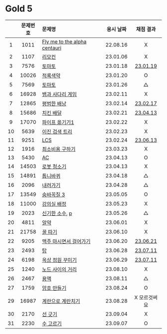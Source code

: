 # Gold 5

|     | 문제번호 | 문제명                                    | 응시 날짜 |           채점 결과           |
| :-: | :------: | :---------------------------------------- | :-------: | :---------------------------: |
|  1  |   1011   | [Fly me to the alpha centauri](./1011.js) | 22.08.16  |               X               |
|  2  |   1107   | [리모컨](./1107.js)                       | 23.01.06  |               X               |
|  3  |   7576   | [토마토](./7576.js)                       | 23.01.18  | [23.01.19](./replay/7576.js)  |
|  4  |  10026   | [적록색약](./10026.js)                    | 23.01.20  |               O               |
|  5  |   7569   | [토마토](./7569.js)                       | 23.01.26  |               △               |
|  6  |  16928   | [뱀과 사다리 게임](./16928.js)            | 23.02.11  |               X               |
|  7  |  12865   | [평범한 배낭](./12865.js)                 | 23.02.14  | [23.02.17](./replay/12865.js) |
|  8  |  15686   | [치킨 배달](./15686.js)                   | 23.02.21  | [23.04.13](./replay/15686.js) |
|  9  |  17070   | [파이프 옮기기1](./17070.js)              | 23.02.22  |               X               |
| 10  |   5639   | [이진 검색 트리](./5639.js)               | 23.02.23  |               X               |
| 11  |   9251   | [LCS](./9251.js)                          | 23.02.24  | [23.06.13](./replay/9251.js)  |
| 12  |   1916   | [최소비용 구하기](./1916.js)              | 23.03.23  |               X               |
| 13  |   5430   | [AC](./5430.js)                           | 23.04.13  |               O               |
| 14  |  14503   | [로봇 청소기](./14503.js)                 | 23.04.13  |               X               |
| 15  |  14891   | [톱니바퀴](./14891.js)                    | 23.04.18  |               △               |
| 16  |   2096   | [내려가기](./2096.js)                     | 23.04.28  |               △               |
| 17  |  13549   | [숨바꼭질 3](./13549.js)                  | 23.05.05  |               O               |
| 18  |  11000   | [강의실 배정](./11000.js)                 | 23.05.23  |               X               |
| 19  |   2023   | [신기한 소수](./2023.js), [p](./2023.py)  | 23.05.26  |               △               |
| 20  |   4811   | [알약](./4811.js)                         | 23.06.01  |               X               |
| 21  |  21758   | [꿀 따기](./21758.js)                     | 23.06.10  |               X               |
| 22  |   9205   | [맥주 마시면서 걸어가기](./9205.js)       | 23.06.20  | [23.06.21](./replay/9205.js)  |
| 23  |   2493   | [탑](./2493.js)                           | 23.06.28  | [23.07.11](./replay/2493.js)  |
| 24  |   6198   | [옥상 정원 꾸미기](./6198.js)             | 23.06.29  | [23.07.11](./replay/6198.js)  |
| 25  |   1240   | [노드 사이의 거리](./1240.js)             | 23.08.10  |               X               |
| 26  |   2467   | [용액](./2467.js)                         | 23.08.11  |               △               |
| 27  |   1759   | [암호 만들기](./1759.js)                  | 23.08.24  |               O               |
| 29  |  16987   | [계란으로 계란치기](./16987.js)           | 23.08.28  |         X 모르것써요          |
| 30  |   2170   | [선 긋기](./2170.js)                      | 23.09.04  |               X               |
| 31  |   2230   | [수 고르기](./2230.js)                    | 23.09.07  |               O               |

